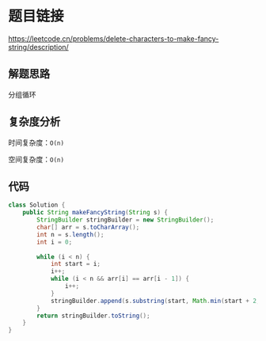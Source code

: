 # 题目链接

https://leetcode.cn/problems/delete-characters-to-make-fancy-string/description/

## 解题思路

分组循环

## 复杂度分析

时间复杂度：``O(n)``

空间复杂度：``O(n)``

## 代码

```java
class Solution {
    public String makeFancyString(String s) {
    	StringBuilder stringBuilder = new StringBuilder();
    	char[] arr = s.toCharArray();
        int n = s.length();
        int i = 0;
        
        while (i < n) {
        	int start = i;
			i++;
			while (i < n && arr[i] == arr[i - 1]) {
				i++;
			}
			stringBuilder.append(s.substring(start, Math.min(start + 2, i)));
		}
        return stringBuilder.toString();
    }
}
```
